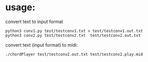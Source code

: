 # usage:
convert text to input format  
```
python3 conv1.py test/testconv1.txt > test/testconv1.out.txt
python3 conv2.py test/testconv2.txt  test/testconv2.out.txt
```
convert text (input format) to midi:  
```
./chordPlayer test/testconv2.out.txt test/testconv2.play.mid
```
